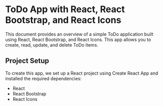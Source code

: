 # ToDo App with React, React Bootstrap, and React Icons

This document provides an overview of a simple ToDo application built using React, React Bootstrap, and React Icons. This app allows you to create, read, update, and delete ToDo items.

## Project Setup

To create this app, we set up a React project using Create React App and installed the required dependencies:

- React
- React Bootstrap
- React Icons
